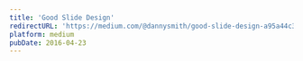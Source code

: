 ```yaml
---
title: 'Good Slide Design'
redirectURL: 'https://medium.com/@dannysmith/good-slide-design-a95a44c3abc2'
platform: medium
pubDate: 2016-04-23
---
```

